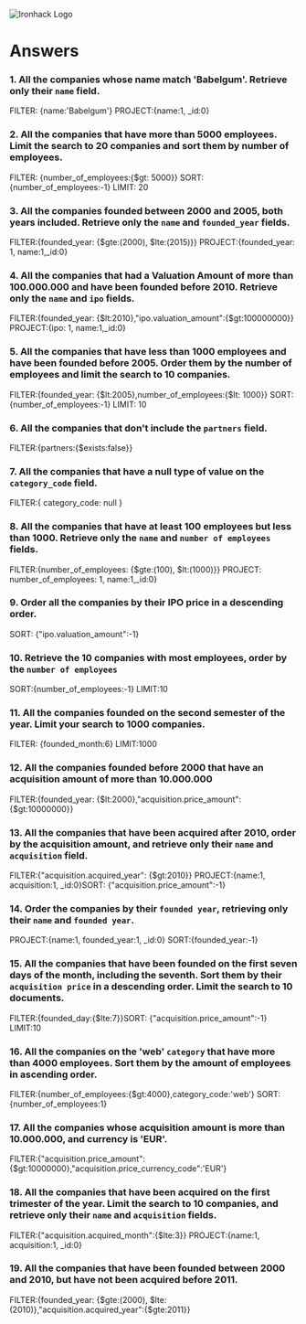 ![Ironhack Logo](https://i.imgur.com/1QgrNNw.png)

# Answers

### 1. All the companies whose name match 'Babelgum'. Retrieve only their `name` field.

FILTER: {name:'Babelgum'} PROJECT:{name:1, \_id:0}

<!-- Your Code Goes Here -->

### 2. All the companies that have more than 5000 employees. Limit the search to 20 companies and sort them by **number of employees**.

FILTER: {number_of_employees:{$gt: 5000}} SORT:{number_of_employees:-1} LIMIT: 20

<!-- Your Code Goes Here -->

### 3. All the companies founded between 2000 and 2005, both years included. Retrieve only the `name` and `founded_year` fields.

FILTER:{founded_year: {$gte:(2000), $lte:(2015)}} PROJECT:{founded_year: 1, name:1,\_id:0}

<!-- Your Code Goes Here -->

### 4. All the companies that had a Valuation Amount of more than 100.000.000 and have been founded before 2010. Retrieve only the `name` and `ipo` fields.

FILTER:{founded_year: {$lt:2010},"ipo.valuation_amount":{$gt:100000000}} PROJECT:{ipo: 1, name:1,\_id:0}

<!-- Your Code Goes Here -->

### 5. All the companies that have less than 1000 employees and have been founded before 2005. Order them by the number of employees and limit the search to 10 companies.

FILTER:{founded_year: {$lt:2005},number_of_employees:{$lt: 1000}} SORT: {number_of_employees:-1} LIMIT: 10

<!-- Your Code Goes Here -->

### 6. All the companies that don't include the `partners` field.

FILTER:{partners:{$exists:false}}

<!-- Your Code Goes Here -->

### 7. All the companies that have a null type of value on the `category_code` field.

FILTER:{ category_code: null }

<!-- Your Code Goes Here -->

### 8. All the companies that have at least 100 employees but less than 1000. Retrieve only the `name` and `number of employees` fields.

FILTER:{number_of_employees: {$gte:(100), $lt:(1000)}} PROJECT: number_of_employees: 1, name:1,\_id:0}

<!-- Your Code Goes Here -->

### 9. Order all the companies by their IPO price in a descending order.

SORT: {"ipo.valuation_amount":-1}

<!-- Your Code Goes Here -->

### 10. Retrieve the 10 companies with most employees, order by the `number of employees`

SORT:{number_of_employees:-1} LIMIT:10

<!-- Your Code Goes Here -->

### 11. All the companies founded on the second semester of the year. Limit your search to 1000 companies.

FILTER: {founded_month:6} LIMIT:1000

<!-- Your Code Goes Here -->

### 12. All the companies founded before 2000 that have an acquisition amount of more than 10.000.000

FILTER:{founded_year: {$lt:2000},"acquisition.price_amount":{$gt:10000000}}

<!-- Your Code Goes Here -->

### 13. All the companies that have been acquired after 2010, order by the acquisition amount, and retrieve only their `name` and `acquisition` field.

FILTER:{"acquisition.acquired_year": {$gt:2010}} PROJECT:{name:1, acquisition:1, \_id:0}SORT: {"acquisition.price_amount":-1}

<!-- Your Code Goes Here -->

### 14. Order the companies by their `founded year`, retrieving only their `name` and `founded year`.

PROJECT:{name:1, founded_year:1, \_id:0} SORT:{founded_year:-1}

<!-- Your Code Goes Here -->

### 15. All the companies that have been founded on the first seven days of the month, including the seventh. Sort them by their `acquisition price` in a descending order. Limit the search to 10 documents.

FILTER:{founded_day:{$lte:7}}SORT: {"acquisition.price_amount":-1} LIMIT:10

<!-- Your Code Goes Here -->

### 16. All the companies on the 'web' `category` that have more than 4000 employees. Sort them by the amount of employees in ascending order.

FILTER:{number_of_employees:{$gt:4000},category_code:'web'} SORT:{number_of_employees:1}

<!-- Your Code Goes Here -->

### 17. All the companies whose acquisition amount is more than 10.000.000, and currency is 'EUR'.

FILTER:{"acquisition.price_amount":{$gt:10000000},"acquisition.price_currency_code":'EUR'}

<!-- Your Code Goes Here -->

### 18. All the companies that have been acquired on the first trimester of the year. Limit the search to 10 companies, and retrieve only their `name` and `acquisition` fields.

FILTER:{"acquisition.acquired_month":{$lte:3}} PROJECT:{name:1, acquisition:1, \_id:0}

<!-- Your Code Goes Here -->

### 19. All the companies that have been founded between 2000 and 2010, but have not been acquired before 2011.

FILTER:{founded_year: {$gte:(2000), $lte:(2010)},"acquisition.acquired_year":{$gte:2011}}

<!-- Your Code Goes Here -->

